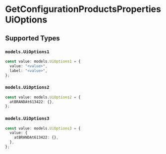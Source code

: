 # GetConfigurationProductsPropertiesUiOptions


## Supported Types

### `models.UiOptions1`

```typescript
const value: models.UiOptions1 = {
  value: "<value>",
  label: "<value>",
};
```

### `models.UiOptions2`

```typescript
const value: models.UiOptions2 = {
  atBRANDAt613422: {},
};
```

### `models.UiOptions3`

```typescript
const value: models.UiOptions3 = {
  value: {
    atBRANDAt613422: {},
  },
};
```

